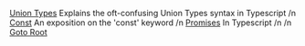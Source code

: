 [Union Types](UnionTypes.md) Explains the oft-confusing Union Types syntax in Typescript /n
[Const](Const.md) An exposition on the 'const' keyword /n
[Promises](Promises.md) In Typescript /n
/n
[Goto Root](/README.md)
